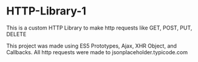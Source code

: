 # HTTP-Library-1
This is a custom HTTP Library to make http requests like GET, POST, PUT, DELETE

This project was made using ES5 Prototypes, Ajax, XHR Object, and Callbacks. All http requests were made to jsonplaceholder.typicode.com

